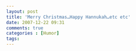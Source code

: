 ```yaml
---
layout: post
title: 'Merry Christmas…Happy Hannukah…etc etc'
date: 2007-12-22 09:31
comments: true
categories : [Humor]
tags:
---
```

<object width="425" height="355"><param name="movie" value="http://www.youtube.com/v/RhrVh3NZmUM&rel=1"></param><param name="wmode" value="transparent"></param><embed src="http://www.youtube.com/v/RhrVh3NZmUM&rel=1" type="application/x-shockwave-flash" wmode="transparent" width="425" height="355"></embed></object>

